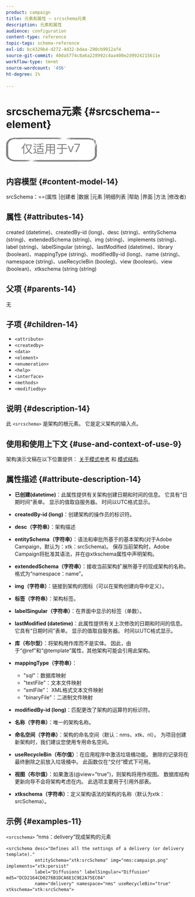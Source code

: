 ```yaml
---
product: campaign
title: 元素和属性 — srcschema元素
description: 元素和属性
audience: configuration
content-type: reference
topic-tags: schema-reference
exl-id: bc4329b4-d272-4d32-bdaa-290cb9912af4
source-git-commit: 40da5774c8a6a228992c4aa400e2d9924215611e
workflow-type: tm+mt
source-wordcount: '456'
ht-degree: 1%

---
```


# srcschema元素 {#srcschema--element}

![](../../../assets/v7-only.svg)

## 内容模型 {#content-model-14}

srcSchema：==(属性 |创建者 |数据 |元素 |明细列表 |帮助 |界面 |方法 |修改者)

## 属性 {#attributes-14}

created (datetime)、createdBy-id (long)、desc (string)、entitySchema (string)、extendedSchema (string)、img (string)、implements (string)、label (string)、labelSingular (string)、lastModified (datetime)、library (boolean)、mappingType (string)、modifiedBy-id (long)、name (string)、namespace (string)、useRecycleBin (booleg)、view (boolean)、view (boolean)、xtkschema (string (string)

## 父项 {#parents-14}

无

## 子项 {#children-14}

* `<attribute>`
* `<createdby>`
* `<data>`
* `<element>`
* `<enumeration>`
* `<help>`
* `<interface>`
* `<methods>`
* `<modifiedby>`

## 说明 {#description-14}

此 `<srcschema>` 是架构的根元素。 它是定义架构的输入点。

## 使用和使用上下文 {#use-and-context-of-use-9}

架构演示文稿在以下位置提供： [关于模式参考](../../../configuration/using/about-schema-reference.md) 和 [模式结构](../../../configuration/using/schema-structure.md).

## 属性描述 {#attribute-description-14}

* **已创建(datetime)**：此属性提供有关架构创建日期和时间的信息。 它具有“日期时间”表单。 显示的值取自服务器。 时间以UTC格式显示。
* **createdBy-id (long)**：创建架构的操作员的标识符。
* **desc（字符串）**：架构描述
* **entitySchema（字符串）**：语法和审批所基于的基本架构(对于Adobe Campaign，默认为：xtk：srcSchema)。 保存当前架构时，Adobe Campaign将批准其语法，并在@xtkschema属性中声明架构。
* **extendedSchema（字符串）**：接收当前架构扩展所基于的现成架构的名称。 格式为“namespace：name”。
* **img（字符串）**：链接到架构的图标（可以在架构创建向导中定义）。
* **标签（字符串）**：架构标签。
* **labelSingular（字符串）**：在界面中显示的标签（单数）。
* **lastModified (datetime)**：此属性提供有关上次修改的日期和时间的信息。 它具有“日期时间”表单。 显示的值取自服务器。 时间以UTC格式显示。
* **库（布尔型）**：将架构用作库而不是实体。 因此，由于“@ref”和“@template”属性，其他架构可能会引用此架构。
* **mappingType（字符串）**：

   * &quot;sql&quot;：数据库映射
   * &quot;textFile&quot;：文本文件映射
   * “xmlFile”： XML格式文本文件映射
   * &quot;binaryFile&quot;：二进制文件映射

* **modifiedBy-id (long)**：匹配更改了架构的运算符的标识符。
* **名称（字符串）**：唯一的架构名称。
* **命名空间（字符串）**：架构的命名空间（默认：nms、xtk、nl）。 为项目创建新架构时，我们建议您使用专用命名空间。
* **useRecycleBin（布尔值）**：在应用程序中激活垃圾桶功能。 删除的记录将在最终删除之前放入垃圾桶中。 此函数仅在“交付”模式下可用。
* **视图（布尔值）**：如果激活(@view=&quot;true&quot;)，则架构将用作视图。 数据库结构更新向导不会将架构考虑在内。 此选项主要用于引用外部表。
* **xtkschema（字符串）**：定义架构语法的架构的名称（默认为xtk：srcSchema）。

## 示例 {#examples-11}

`<srcschema>` “nms：delivery”现成架构的元素

```
<srcSchema desc="Defines all the settings of a delivery (or delivery template)."  
           entitySchema="xtk:srcSchema" img="nms:campaign.png" implements="xtk:persist" 
           label="Diffusions" labelSingular="Diffusion" md5="DCD2164CD0276B1DCA6E1C9E2A75EC04"
           name="delivery" namespace="nms" useRecycleBin="true" xtkschema="xtk:srcSchema">
```
